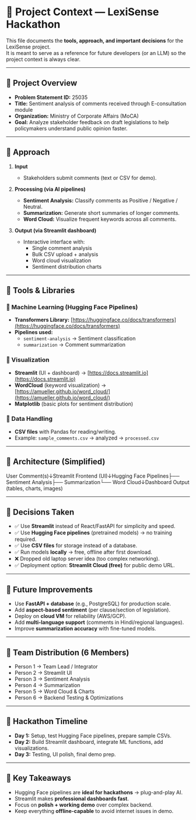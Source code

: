 # 📘 Project Context — LexiSense Hackathon

This file documents the **tools, approach, and important decisions** for the LexiSense project.  
It is meant to serve as a reference for future developers (or an LLM) so the project context is always clear.

---

## 🔹 Project Overview
- **Problem Statement ID:** 25035  
- **Title:** Sentiment analysis of comments received through E-consultation module  
- **Organization:** Ministry of Corporate Affairs (MoCA)  
- **Goal:** Analyze stakeholder feedback on draft legislations to help policymakers understand public opinion faster.  

---

## 🔹 Approach
1. **Input**  
   - Stakeholders submit comments (text or CSV for demo).  

2. **Processing (via AI pipelines)**  
   - **Sentiment Analysis:** Classify comments as Positive / Negative / Neutral.  
   - **Summarization:** Generate short summaries of longer comments.  
   - **Word Cloud:** Visualize frequent keywords across all comments.  

3. **Output (via Streamlit dashboard)**  
   - Interactive interface with:  
     - Single comment analysis  
     - Bulk CSV upload + analysis  
     - Word cloud visualization  
     - Sentiment distribution charts  

---

## 🔹 Tools & Libraries
### 🧠 Machine Learning (Hugging Face Pipelines)
- **Transformers Library:** [https://huggingface.co/docs/transformers](https://huggingface.co/docs/transformers)  
- **Pipelines used:**
  - `sentiment-analysis` → Sentiment classification  
  - `summarization` → Comment summarization  

### 🎨 Visualization
- **Streamlit** (UI + dashboard) → [https://docs.streamlit.io](https://docs.streamlit.io)  
- **WordCloud** (keyword visualization) → [https://amueller.github.io/word_cloud/](https://amueller.github.io/word_cloud/)  
- **Matplotlib** (basic plots for sentiment distribution)  

### 📂 Data Handling
- **CSV files** with Pandas for reading/writing.  
- Example: `sample_comments.csv` → analyzed → `processed.csv`  

---

## 🔹 Architecture (Simplified)
User Comment(s)↓Streamlit Frontend (UI)↓Hugging Face Pipelines├── Sentiment Analysis├── Summarization└── Word Cloud↓Dashboard Output (tables, charts, images)


---

## 🔹 Decisions Taken
- ✅ Use **Streamlit** instead of React/FastAPI for simplicity and speed.  
- ✅ Use **Hugging Face pipelines** (pretrained models) → no training required.  
- ✅ Use **CSV files** for storage instead of a database.  
- ✅ Run models **locally** → free, offline after first download.  
- ❌ Dropped old laptop server idea (too complex networking).  
- ✅ Deployment option: **Streamlit Cloud (free)** for public demo URL.  

---

## 🔹 Future Improvements
- Use **FastAPI + database** (e.g., PostgreSQL) for production scale.  
- Add **aspect-based sentiment** (per clause/section of legislation).  
- Deploy on **cloud VM** for reliability (AWS/GCP).  
- Add **multi-language support** (comments in Hindi/regional languages).  
- Improve **summarization accuracy** with fine-tuned models.  

---

## 🔹 Team Distribution (6 Members)
- Person 1 → Team Lead / Integrator  
- Person 2 → Streamlit UI  
- Person 3 → Sentiment Analysis  
- Person 4 → Summarization  
- Person 5 → Word Cloud & Charts  
- Person 6 → Backend Testing & Optimizations  

---

## 🔹 Hackathon Timeline
- **Day 1:** Setup, test Hugging Face pipelines, prepare sample CSVs.  
- **Day 2:** Build Streamlit dashboard, integrate ML functions, add visualizations.  
- **Day 3:** Testing, UI polish, final demo prep.  

---

## 🔹 Key Takeaways
- Hugging Face pipelines are **ideal for hackathons** → plug-and-play AI.  
- Streamlit makes **professional dashboards fast**.  
- Focus on **polish + working demo** over complex backend.  
- Keep everything **offline-capable** to avoid internet issues in demo.  
